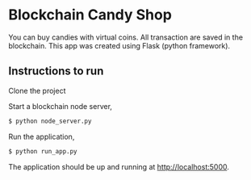 # Blockchain Candy Shop

You can buy candies with virtual coins. All transaction are saved in the blockchain.
This app was created using Flask (python framework).

## Instructions to run

Clone the project

Start a blockchain node server,

```sh
$ python node_server.py
```

Run the application,

```sh
$ python run_app.py
```

The application should be up and running at [http://localhost:5000](http://localhost:5000).
